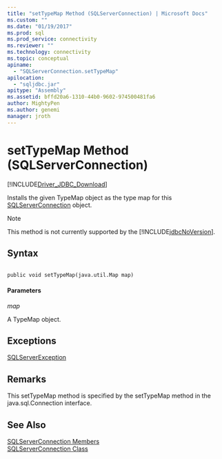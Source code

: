 ```yaml
---
title: "setTypeMap Method (SQLServerConnection) | Microsoft Docs"
ms.custom: ""
ms.date: "01/19/2017"
ms.prod: sql
ms.prod_service: connectivity
ms.reviewer: ""
ms.technology: connectivity
ms.topic: conceptual
apiname: 
  - "SQLServerConnection.setTypeMap"
apilocation: 
  - "sqljdbc.jar"
apitype: "Assembly"
ms.assetid: bffd20a6-1310-44b0-9602-974500481fa6
author: MightyPen
ms.author: genemi
manager: jroth
---
```

# setTypeMap Method (SQLServerConnection)
[!INCLUDE[Driver_JDBC_Download](../../../includes/driver_jdbc_download.md)]

  Installs the given TypeMap object as the type map for this [SQLServerConnection](../../../connect/jdbc/reference/sqlserverconnection-class.md) object.  
  
> [!NOTE]  
>  This method is not currently supported by the [!INCLUDE[jdbcNoVersion](../../../includes/jdbcnoversion_md.md)].  
  
## Syntax  
  
```  
  
public void setTypeMap(java.util.Map map)  
```  
  
#### Parameters  
 *map*  
  
 A TypeMap object.  
  
## Exceptions  
 [SQLServerException](../../../connect/jdbc/reference/sqlserverexception-class.md)  
  
## Remarks  
 This setTypeMap method is specified by the setTypeMap method in the java.sql.Connection interface.  
  
## See Also  
 [SQLServerConnection Members](../../../connect/jdbc/reference/sqlserverconnection-members.md)   
 [SQLServerConnection Class](../../../connect/jdbc/reference/sqlserverconnection-class.md)  
  
  
